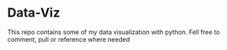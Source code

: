# Data-Viz
This repo contains some of my data visualization with python. Fell free to comment, pull or reference where needed
